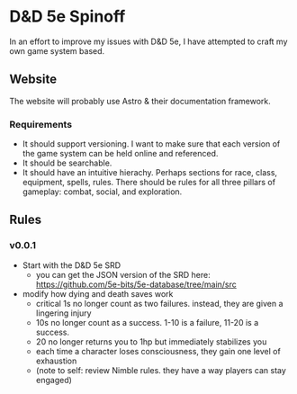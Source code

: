 # D&D 5e Spinoff
In an effort to improve my issues with D&amp;D 5e, I have attempted to craft my own game system based.

## Website

The website will probably use Astro & their documentation framework.

### Requirements

* It should support versioning. I want to make sure that each version of the game system can be held online and referenced.
* It should be searchable.
* It should have an intuitive hierachy. Perhaps sections for race, class, equipment, spells, rules. There should be rules for all three pillars of gameplay: combat, social, and exploration.

## Rules

### v0.0.1

* Start with the D&D 5e SRD
  * you can get the JSON version of the SRD here: https://github.com/5e-bits/5e-database/tree/main/src
* modify how dying and death saves work
  * critical 1s no longer count as two failures. instead, they are given a lingering injury
  * 10s no longer count as a success. 1-10 is a failure, 11-20 is a success.
  * 20 no longer returns you to 1hp but immediately stabilizes you
  * each time a character loses consciousness, they gain one level of exhaustion
  * (note to self: review Nimble rules. they have a way players can stay engaged)
